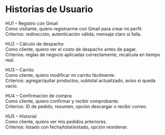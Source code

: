 # Historias de Usuario

HU1 – Registro con Gmail  
Como visitante, quiero registrarme con Gmail para crear mi perfil.  
Criterios: redirección, autenticación válida, mensaje claro si falla.

HU2 – Cálculo de despacho  
Como cliente, quiero ver el costo de despacho antes de pagar.  
Criterios: reglas de negocio aplicadas correctamente, recalcula en tiempo real.

HU3 – Carrito  
Como cliente, quiero modificar mi carrito fácilmente.  
Criterios: agregar/quitar productos, subtotal actualizado, aviso si queda vacío.

HU4 – Confirmación de compra  
Como cliente, quiero confirmar y recibir comprobante.  
Criterios: ID de pedido, resumen, opción descargar o recibir correo.

HU5 – Historial  
Como cliente, quiero ver mis pedidos anteriores.  
Criterios: listado con fecha/total/estado, opción reordenar.
